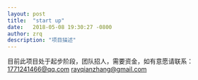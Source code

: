 ```yaml
---
layout: post
title:  "start up"
date:   2018-05-08 19:30:27 -0800
author: zrq
description: "项目描述"
---
```



目前此项目处于起步阶段，团队招人，需要资金，如有意愿请联系：1771241466@qq.com rayqianzhang@gmail.com
